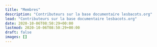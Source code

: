 ```yaml
---
title: "Membres"
description: "Contributeurs sur la base documentaire lesbacots.org"
lead: "Contributeurs sur la base documentaire lesbacots.org"
date: 2020-10-06T08:50:29+00:00
lastmod: 2020-10-06T08:50:29+00:00
draft: false
images: []
---
```

